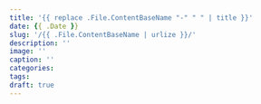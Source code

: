 ```yaml
---
title: '{{ replace .File.ContentBaseName "-" " " | title }}'
date: {{ .Date }}
slug: '/{{ .File.ContentBaseName | urlize }}/'
description: ''
image: ''
caption: ''
categories:
tags:
draft: true
---
```


